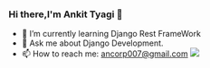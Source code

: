 ### Hi there,I'm Ankit Tyagi 👋                                           


- 🌱 I’m currently learning Django Rest FrameWork                          
- 💬 Ask me about Django Development.
- 📫 How to reach me: ancorp007@gmail.com                     <img src="https://drive.google.com/file/d/1vf1a0qbfSU5xJqNsurGYEDC_wkvH-DZB/view">

